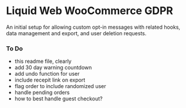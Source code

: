 # Liquid Web WooCommerce GDPR
An initial setup for allowing custom opt-in messages with related hooks, data management and export, and user deletion requests.


### To Do
* this readme file, clearly
* add 30 day warning countdown
* add undo function for user
* include recepit link on export
* flag order to include randomized user
* handle pending orders
* how to best handle guest checkout?
